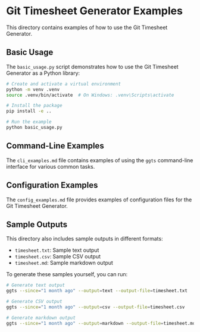 # Git Timesheet Generator Examples

This directory contains examples of how to use the Git Timesheet Generator.

## Basic Usage

The `basic_usage.py` script demonstrates how to use the Git Timesheet Generator as a Python library:

```bash
# Create and activate a virtual environment
python -m venv .venv
source .venv/bin/activate  # On Windows: .venv\Scripts\activate

# Install the package
pip install -e ..

# Run the example
python basic_usage.py
```

## Command-Line Examples

The `cli_examples.md` file contains examples of using the `ggts` command-line interface for various common tasks.

## Configuration Examples

The `config_examples.md` file provides examples of configuration files for the Git Timesheet Generator.

## Sample Outputs

This directory also includes sample outputs in different formats:

- `timesheet.txt`: Sample text output
- `timesheet.csv`: Sample CSV output
- `timesheet.md`: Sample markdown output

To generate these samples yourself, you can run:

```bash
# Generate text output
ggts --since="1 month ago" --output=text --output-file=timesheet.txt

# Generate CSV output
ggts --since="1 month ago" --output=csv --output-file=timesheet.csv

# Generate markdown output
ggts --since="1 month ago" --output=markdown --output-file=timesheet.md
```
